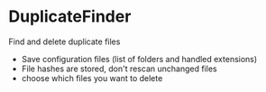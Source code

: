 # DuplicateFinder
Find and delete duplicate files

- Save configuration files  (list of folders and handled extensions)
- File hashes are stored, don't rescan unchanged files
- choose which files you want to delete
